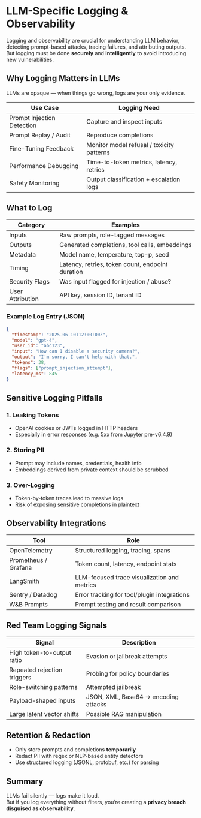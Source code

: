 # LLM-Specific Logging & Observability

Logging and observability are crucial for understanding LLM behavior, detecting prompt-based attacks, tracing failures, and attributing outputs. But logging must be done **securely** and **intelligently** to avoid introducing new vulnerabilities.

## Why Logging Matters in LLMs

LLMs are opaque — when things go wrong, logs are your only evidence.

| Use Case                   | Logging Need                              |
| -------------------------- | ----------------------------------------- |
| Prompt Injection Detection | Capture and inspect inputs                |
| Prompt Replay / Audit      | Reproduce completions                     |
| Fine-Tuning Feedback       | Monitor model refusal / toxicity patterns |
| Performance Debugging      | Time-to-token metrics, latency, retries   |
| Safety Monitoring          | Output classification + escalation logs   |

## What to Log

| Category         | Examples                                         |
| ---------------- | ------------------------------------------------ |
| Inputs           | Raw prompts, role-tagged messages                |
| Outputs          | Generated completions, tool calls, embeddings    |
| Metadata         | Model name, temperature, top-p, seed             |
| Timing           | Latency, retries, token count, endpoint duration |
| Security Flags   | Was input flagged for injection / abuse?         |
| User Attribution | API key, session ID, tenant ID                   |

### Example Log Entry (JSON)

```json
{
  "timestamp": "2025-06-10T12:00:00Z",
  "model": "gpt-4",
  "user_id": "abc123",
  "input": "How can I disable a security camera?",
  "output": "I'm sorry, I can't help with that.",
  "tokens": 38,
  "flags": ["prompt_injection_attempt"],
  "latency_ms": 845
}
```

## Sensitive Logging Pitfalls

### 1. Leaking Tokens

* OpenAI cookies or JWTs logged in HTTP headers
* Especially in error responses (e.g. 5xx from Jupyter pre-v6.4.9)

### 2. Storing PII

* Prompt may include names, credentials, health info
* Embeddings derived from private context should be scrubbed

### 3. Over-Logging

* Token-by-token traces lead to massive logs
* Risk of exposing sensitive completions in plaintext

## Observability Integrations

| Tool                 | Role                                        |
| -------------------- | ------------------------------------------- |
| OpenTelemetry        | Structured logging, tracing, spans          |
| Prometheus / Grafana | Token count, latency, endpoint stats        |
| LangSmith            | LLM-focused trace visualization and metrics |
| Sentry / Datadog     | Error tracking for tool/plugin integrations |
| W\&B Prompts         | Prompt testing and result comparison        |

## Red Team Logging Signals

| Signal                      | Description                          |
| --------------------------- | ------------------------------------ |
| High token-to-output ratio  | Evasion or jailbreak attempts        |
| Repeated rejection triggers | Probing for policy boundaries        |
| Role-switching patterns     | Attempted jailbreak                  |
| Payload-shaped inputs       | JSON, XML, Base64 → encoding attacks |
| Large latent vector shifts  | Possible RAG manipulation            |

## Retention & Redaction

* Only store prompts and completions **temporarily**
* Redact PII with regex or NLP-based entity detectors
* Use structured logging (JSONL, protobuf, etc.) for parsing

## Summary

LLMs fail silently — logs make it loud.\
But if you log everything without filters, you’re creating a **privacy breach disguised as observability**.
